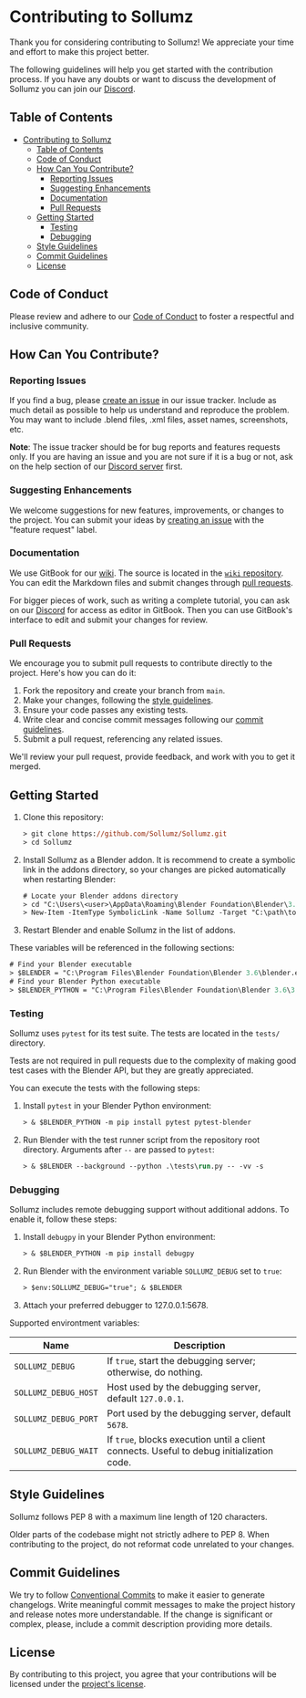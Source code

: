 # Contributing to Sollumz

Thank you for considering contributing to Sollumz! We appreciate your time and effort to make this project better.

The following guidelines will help you get started with the contribution process. If you have any doubts or want to discuss the development of Sollumz you can join our [Discord][discord_server].

## Table of Contents

- [Contributing to Sollumz](#contributing-to-sollumz)
  - [Table of Contents](#table-of-contents)
  - [Code of Conduct](#code-of-conduct)
  - [How Can You Contribute?](#how-can-you-contribute)
    - [Reporting Issues](#reporting-issues)
    - [Suggesting Enhancements](#suggesting-enhancements)
    - [Documentation](#documentation)
    - [Pull Requests](#pull-requests)
  - [Getting Started](#getting-started)
    - [Testing](#testing)
    - [Debugging](#debugging)
  - [Style Guidelines](#style-guidelines)
  - [Commit Guidelines](#commit-guidelines)
  - [License](#license)

## Code of Conduct

Please review and adhere to our [Code of Conduct](CODE_OF_CONDUCT.md) to foster a respectful and inclusive community.

## How Can You Contribute?

### Reporting Issues

If you find a bug, please [create an issue][issue_tracker] in our issue tracker. Include as much detail as possible to help us understand and reproduce the problem. You may want to include .blend files, .xml files, asset names, screenshots, etc.

**Note**: The issue tracker should be for bug reports and features requests only. If you are having an issue and you are not sure if it is a bug or not, ask on the help section of our [Discord server][discord_server] first.

### Suggesting Enhancements

We welcome suggestions for new features, improvements, or changes to the project. You can submit your ideas by [creating an issue][issue_tracker] with the "feature request" label.

### Documentation

We use GitBook for our [wiki][wiki]. The source is located in the [`wiki` repository][wiki_repo]. You can edit the Markdown files and submit changes through [pull requests](#pull-requests).

For bigger pieces of work, such as writing a complete tutorial, you can ask on our [Discord][discord_server] for access as editor in GitBook. Then you can use GitBook's interface to edit and submit your changes for review.

### Pull Requests

We encourage you to submit pull requests to contribute directly to the project. Here's how you can do it:

1. Fork the repository and create your branch from `main`.
2. Make your changes, following the [style guidelines](#style-guidelines).
3. Ensure your code passes any existing tests.
4. Write clear and concise commit messages following our [commit guidelines](#commit-guidelines).
5. Submit a pull request, referencing any related issues.

We'll review your pull request, provide feedback, and work with you to get it merged.

## Getting Started

1. Clone this repository:
   ```ps
   > git clone https://github.com/Sollumz/Sollumz.git
   > cd Sollumz
   ```
2. Install Sollumz as a Blender addon. It is recommend to create a symbolic link in the addons directory, so your changes are picked automatically when restarting Blender:
    ```ps
    # Locate your Blender addons directory
    > cd "C:\Users\<user>\AppData\Roaming\Blender Foundation\Blender\3.6\scripts\addons"
    > New-Item -ItemType SymbolicLink -Name Sollumz -Target "C:\path\to\sollumz\repo\"
    ```
3. Restart Blender and enable Sollumz in the list of addons.


These variables will be referenced in the following sections:
```ps
# Find your Blender executable
> $BLENDER = "C:\Program Files\Blender Foundation\Blender 3.6\blender.exe"
# Find your Blender Python executable
> $BLENDER_PYTHON = "C:\Program Files\Blender Foundation\Blender 3.6\3.6\python\bin\python.exe"
```

### Testing

Sollumz uses `pytest` for its test suite. The tests are located in the `tests/` directory.

Tests are not required in pull requests due to the complexity of making good test cases with the Blender API, but they are greatly appreciated.

You can execute the tests with the following steps:
1. Install `pytest` in your Blender Python environment:
    ```ps
    > & $BLENDER_PYTHON -m pip install pytest pytest-blender
    ```
2. Run Blender with the test runner script from the repository root directory. Arguments after `--` are passed to `pytest`:
    ```ps
    > & $BLENDER --background --python .\tests\run.py -- -vv -s
    ```

### Debugging

Sollumz includes remote debugging support without additional addons. To enable it, follow these steps:

1. Install `debugpy` in your Blender Python environment:
   ```ps
   > & $BLENDER_PYTHON -m pip install debugpy
   ```
2. Run Blender with the environment variable `SOLLUMZ_DEBUG` set to `true`:
   ```ps
   > $env:SOLLUMZ_DEBUG="true"; & $BLENDER
   ```
3. Attach your preferred debugger to 127.0.0.1:5678.

Supported environtment variables:

|  Name                | Description |
|----------------------|-------------|
| `SOLLUMZ_DEBUG`      | If `true`, start the debugging server; otherwise, do nothing. |
| `SOLLUMZ_DEBUG_HOST` | Host used by the debugging server, default `127.0.0.1`. |
| `SOLLUMZ_DEBUG_PORT` | Port used by the debugging server, default `5678`. |
| `SOLLUMZ_DEBUG_WAIT` | If `true`, blocks execution until a client connects. Useful to debug initialization code. |
 

## Style Guidelines

Sollumz follows PEP 8 with a maximum line length of 120 characters.

Older parts of the codebase might not strictly adhere to PEP 8. When contributing to the project, do not reformat code unrelated to your changes.

## Commit Guidelines

We try to follow [Conventional Commits][conventional_commits] to make it easier to generate changelogs. Write meaningful commit messages to make the project history and release notes more understandable. If the change is significant or complex, please, include a commit description providing more details.

## License

By contributing to this project, you agree that your contributions will be licensed under the [project's license](LICENSE).

[discord_server]: https://discord.sollumz.org/
[issue_tracker]: https://github.com/Sollumz/Sollumz/issues
[wiki]: https://docs.sollumz.org/
[wiki_repo]: https://github.com/Sollumz/wiki
[conventional_commits]: https://www.conventionalcommits.org/en/v1.0.0/

